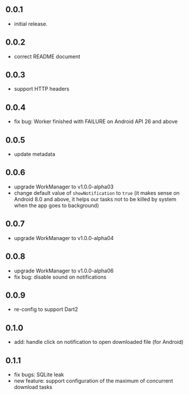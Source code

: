 ## 0.0.1

* initial release.

## 0.0.2

* correct README document

## 0.0.3

* support HTTP headers

## 0.0.4

* fix bug: Worker finished with FAILURE on Android API 26 and above

## 0.0.5

* update metadata

## 0.0.6

* upgrade WorkManager to v1.0.0-alpha03
* change default value of `showNotification` to `true` (it makes sense on Android 8.0 and above, it helps our tasks not to be killed by system when the app goes to background)

## 0.0.7

* upgrade WorkManager to v1.0.0-alpha04

## 0.0.8

* upgrade WorkManager to v1.0.0-alpha06
* fix bug: disable sound on notifications

## 0.0.9

* re-config to support Dart2

## 0.1.0

* add: handle click on notification to open downloaded file (for Android)

## 0.1.1

* fix bugs: SQLite leak
* new feature: support configuration of the maximum of concurrent download tasks